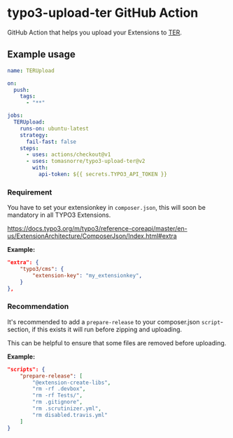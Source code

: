 # typo3-upload-ter GitHub Action
GitHub Action that helps you upload your Extensions to [TER](https://extensions.typo3.org).

## Example usage

```yaml
name: TERUpload

on:
  push:
    tags:
      - "**"

jobs:
  TERUpload:
    runs-on: ubuntu-latest
    strategy:
      fail-fast: false
    steps:
      - uses: actions/checkout@v1
      - uses: tomasnorre/typo3-upload-ter@v2
        with:
          api-token: ${{ secrets.TYPO3_API_TOKEN }}
```

### Requirement

You have to set your extensionkey in `composer.json`, this will soon be mandatory in all TYPO3 Extensions.

https://docs.typo3.org/m/typo3/reference-coreapi/master/en-us/ExtensionArchitecture/ComposerJson/Index.html#extra

**Example:**
```json 
"extra": {
    "typo3/cms": {
        "extension-key": "my_extensionkey",
    }
},
```

### Recommendation

It's recommended to add a `prepare-release` to your composer.json `script`-section, if this exists it will run before zipping and uploading.

This can be helpful to ensure that some files are removed before uploading.

**Example:**
```json
"scripts": {
    "prepare-release": [
        "@extension-create-libs",
        "rm -rf .devbox",
        "rm -rf Tests/",
        "rm .gitignore",
        "rm .scrutinizer.yml",
        "rm disabled.travis.yml"
    ]
}
```